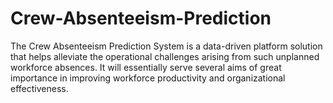 # Crew-Absenteeism-Prediction
The Crew Absenteeism Prediction System is a data-driven platform solution that helps alleviate the operational challenges arising from such unplanned workforce absences. It will essentially serve several aims of great importance in improving workforce productivity and organizational effectiveness.
